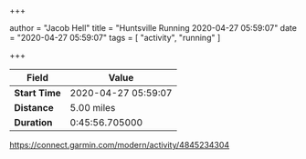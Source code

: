 +++

author = "Jacob Hell"
title = "Huntsville Running 2020-04-27 05:59:07"
date = "2020-04-27 05:59:07"
tags = [
    "activity", "running"
]

+++

<!--more-->

|Field  |Value  |
|--- | --- |
|**Start Time**|2020-04-27 05:59:07|
|**Distance**|5.00 miles|
|**Duration**|0:45:56.705000|

https://connect.garmin.com/modern/activity/4845234304